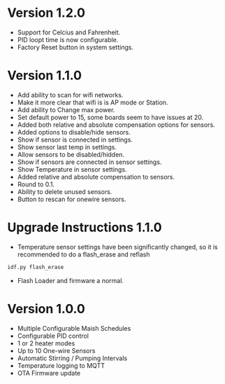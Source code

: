 
# Version 1.2.0
- Support for Celcius and Fahrenheit.
- PID loopt time is now configurable.
- Factory Reset button in system settings.

# Version 1.1.0
- Add ability to scan for wifi networks.
- Make it more clear that wifi is is AP mode or Station.
- Add ability to Change max power.
- Set default power to 15, some boards seem to have issues at 20.
- Added both relative and absolute compensation options for sensors.
- Added options to disable/hide sensors.
- Show if sensor is connected in settings.
- Show sensor last temp in settings.
- Allow sensors to be disabled/hidden.
- Show if sensors are connected in sensor settings.
- Show Temperature in sensor settings.
- Added relative and absolute compensation to sensors.
- Round to 0.1.
- Ability to delete unused sensors.
- Button to rescan for onewire sensors.

# Upgrade Instructions 1.1.0

- Temperature sensor settings have been significantly changed, so it is recommended to do a flash_erase and reflash

```bash
idf.py flash_erase
``` 

- Flash Loader and firmware a normal.


# Version 1.0.0

- Multiple Configurable Maish Schedules
- Configurable PID control
- 1 or 2 heater modes
- Up to 10 One-wire Sensors
- Automatic Stirring / Pumping Intervals
- Temperature logging to MQTT
- OTA Firmware update
